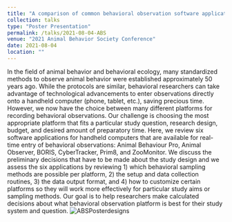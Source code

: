 ```yaml
---
title: "A comparison of common behavioral observation software applications and recommendations for use"
collection: talks
type: "Poster Presentation"
permalink: /talks/2021-08-04-ABS
venue: "2021 Animal Behavior Society Conference"
date: 2021-08-04
location: ""
---
```

In the field of animal behavior and behavioral ecology, many standardized methods to observe animal behavior were established approximately 50 years ago. While the protocols are similar, behavioral researchers can take advantage of technological advancements to enter observations directly onto a handheld computer (phone, tablet, etc.), saving precious time. However, we now have the choice between many different platforms for recording behavioral observations. Our challenge is choosing the most appropriate platform that fits a particular study question, research design, budget, and desired amount of preparatory time. Here, we review six software applications for handheld computers that are available for real-time entry of behavioral observations: Animal Behaviour Pro, Animal Observer, BORIS, CyberTracker, Prim8, and ZooMonitor. We discuss the preliminary decisions that have to be made about the study design and we assess the six applications by reviewing 1) which behavioral sampling methods are possible per platform, 2) the setup and data collection routines, 3) the data output format, and 4) how to customize certain platforms so they will work more effectively for particular study aims or sampling methods. Our goal is to help researchers make calculated decisions about what behavioral observation platform is best for their study system and question.
![ABSPosterdesigns](https://user-images.githubusercontent.com/78130420/128659068-92ca8f62-c835-4d73-a670-6ea931cdc97c.jpg)
